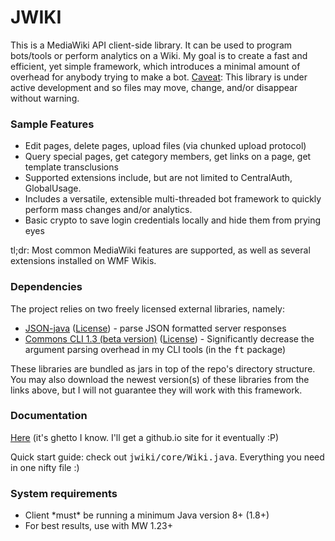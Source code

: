 JWIKI
=========

This is a MediaWiki API client-side library.  It can be used to program bots/tools or perform analytics on a Wiki.  My goal is to create a fast and efficient, yet simple framework, which introduces a minimal amount of overhead for anybody trying to make a bot.
<ins>Caveat</ins>: This library is under active development and so files may move, change, and/or disappear without warning.

<h3>Sample Features</h3>
<ul>
<li>Edit pages, delete pages, upload files (via chunked upload protocol)</li>
<li>Query special pages, get category members, get links on a page, get template transclusions</li>
<li>Supported extensions include, but are not limited to CentralAuth, GlobalUsage.</li>
<li>Includes a versatile, extensible multi-threaded bot framework to quickly perform mass changes and/or analytics.</li>
<li>Basic crypto to save login credentials locally and hide them from prying eyes</li>
</ul>
tl;dr: Most common MediaWiki features are supported, as well as several extensions installed on WMF Wikis.

<h3>Dependencies</h3>
The project relies on two freely licensed external libraries, namely:
<ul>
<li><a href="https://github.com/douglascrockford/JSON-java">JSON-java</a> (<a href="http://www.json.org/license.html">License</a>) - parse JSON formatted server responses </li> 
<li><a href="http://svn.apache.org/viewvc/commons/proper/cli/trunk/src/">Commons CLI 1.3 (beta version)</a> (<a href="http://www.apache.org/licenses/">License</a>) - Significantly decrease the argument parsing overhead in my CLI tools (in the <tt>ft</tt> package)</li> 
</ul>
These libraries are bundled as jars in top of the repo's directory structure.  You may also download the newest version(s) of these libraries from the links above, but I will not guarantee they will work with this framework.

<h3>Documentation</h3>
<a href="https://dl.dropboxusercontent.com/u/76520097/jwiki/index.html">Here</a> (it's ghetto I know.  I'll get a github.io site for it eventually :P)

Quick start guide: check out <tt>jwiki/core/Wiki.java</tt>.  Everything you need in one nifty file :) 

<h3>System requirements</h3>
<ul>
<li>Client *must* be running a minimum Java version 8+ (1.8+)</li>
<li>For best results, use with MW 1.23+</li>
</ul>